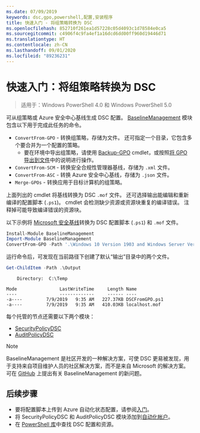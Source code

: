 ```yaml
---
ms.date: 07/09/2019
keywords: dsc,gpo,powershell,配置,安装程序
title: 快速入门 - 将组策略转换为 DSC
ms.openlocfilehash: 852710f261ea1d57228c05d4093c1d78584e0ca5
ms.sourcegitcommit: c4906f4c9fa4ef1a16dcd6dd00ff960d19446d71
ms.translationtype: HT
ms.contentlocale: zh-CN
ms.lasthandoff: 09/01/2020
ms.locfileid: "89236231"
---
```

# <a name="quickstart-convert-group-policy-into-dsc"></a>快速入门：将组策略转换为 DSC

> 适用于：Windows PowerShell 4.0 和 Windows PowerShell 5.0

可从组策略或 Azure 安全中心基线生成 DSC 配置。 [BaselineManagement](https://www.powershellgallery.com/packages/BaselineManagement) 模块包含以下用于完成此任务的命令。

- `ConvertFrom-GPO` - 转换组策略，存储为文件。 还可指定一个目录，它包含多个要合并为一个配置的策略。
  - 要在环境中导出组策略，请使用 [Backup-GPO](/powershell/module/grouppolicy/backup-gpo?view=win10-ps) cmdlet，或按照[将 GPO 导出到文件](/microsoft-desktop-optimization-pack/agpm/export-a-gpo-to-a-file)中的说明进行操作。
- `ConvertFrom-SCM` - 转换安全合规性管理器基线，存储为 `.xml` 文件。
- `ConvertFrom-ASC` - 转换 Azure 安全中心基线，存储为 `.json` 文件。
- `Merge-GPOs` - 转换应用于目标计算机的组策略。

上面列出的 cmdlet 将基线转换为 DSC `.mof` 文件。 还可选择输出能编辑和重新编译的配置脚本 (`.ps1`)。 cmdlet 会检测缺少资源或资源块重复的编译错误。 注释掉可能导致编译错误的资源块。

以下示例将 [Microsoft 安全基线](https://www.microsoft.com/download/details.aspx?id=55319)转换为 DSC 配置脚本 (`.ps1`) 和 `.mof` 文件。

```powershell
Install-Module BaselineManagement
Import-Module BaselineManagement
ConvertFrom-GPO -Path '.\Windows 10 Version 1903 and Windows Server Version 1903 Security Baseline\GPOs\' -OutputConfigurationScript
```

运行命令后，可发现在当前路径下创建了默认“输出”目录中的两个文件。

```powershell
Get-ChildItem -Path .\Output
```

```Output
    Directory:  C:\Temp

Mode                LastWriteTime     Length Name
----                -------------     ------ ----
-a----         7/9/2019   9:35 AM   227.37KB DSCFromGPO.ps1
-a----         7/9/2019   9:35 AM   410.03KB localhost.mof
```

每个托管的节点还需要以下两个模块：

- [SecurityPolicyDSC](https://www.powershellgallery.com/packages/SecurityPolicyDsc)
- [AuditPolicyDSC](https://www.powershellgallery.com/packages/AuditPolicyDsc)

> [!NOTE]
> BaselineManagement 是社区开发的一种解决方案，可使 DSC 更易被发现，用于支持来自项目维护人员的社区解决方案，而不是来自 Microsoft 的解决方案。 可在 [GitHub](https://github.com/microsoft/BaselineManagement) 上提出有关 BaselineManagement 的新问题。

## <a name="next-steps"></a>后续步骤

- 要将配置脚本上传到 Azure 自动化状态配置，请参阅[入门](/azure/automation/automation-dsc-getting-started#importing-a-configuration-into-azure-automation)。
- 将 SecurityPolicyDSC 和 AuditPolicyDSC 模块添加到[自动化帐户](/azure/automation/shared-resources/modules)。
- 在 [PowerShell 库](https://www.powershellgallery.com/)中查找 DSC 配置和资源。
